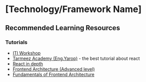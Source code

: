 # [Technology/Framework Name]

## Recommended Learning Resources

### Tutorials
- [ITI Workshop](https://www.youtube.com/playlist?list=PLLWuK602vNiXfozP5ei2k0BpGNcU3_7_H)
- [Tarmeez Academy (Eng.Yarop)](https://www.youtube.com/playlist?list=PLYyqC4bNbCIdSZ-JayMLl4WO2Cr995vyS) - the best tutorial about react
- [React in depth](https://www.youtube.com/playlist?list=PLovN13bqAx7CKHNJnW3npFEXlXUQBghNI)
- [Frontend Architecture (Advanced level)](https://www.youtube.com/@d.zhiganov)
- [Fundamentals of Frontend Architecture](https://frontendatscale.com/courses/frontend-architecture/foundations/introduction/)